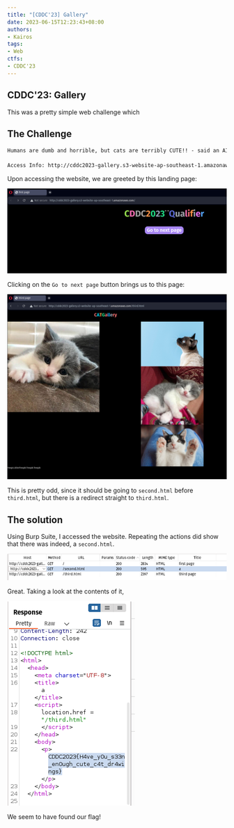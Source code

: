 ```yaml
---
title: "[CDDC'23] Gallery"
date: 2023-06-15T12:23:43+08:00
authors:
- Kairos
tags:
- Web
ctfs:
- CDDC'23
---
```


## CDDC'23: Gallery
This was a pretty simple web challenge which 

## The Challenge

```md
Humans are dumb and horrible, but cats are terribly CUTE!! - said an AI.

Access Info: http://cddc2023-gallery.s3-website-ap-southeast-1.amazonaws.com/
```

Upon accessing the website, we are greeted by this landing page:

![Landing Page](landing.png)

Clicking on the `Go to next page` button brings us to this page:

![Third](third.png)

This is pretty odd, since it should be going to `second.html` before `third.html`, but there is a redirect straight to `third.html`.

## The solution

Using Burp Suite, I accessed the website. Repeating the actions did show that there was indeed, a `second.html`.

![Burp](burp1.png)

Great. Taking a look at the contents of it, 

![Response](response.png)

We seem to have found our flag!